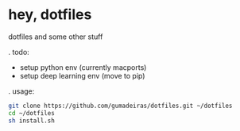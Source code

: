 # hey, dotfiles
dotfiles and some other stuff

. todo:
- setup python env (currently macports)
- setup deep learning env (move to pip)

. usage:
```sh
git clone https://github.com/gumadeiras/dotfiles.git ~/dotfiles
cd ~/dotfiles
sh install.sh
```